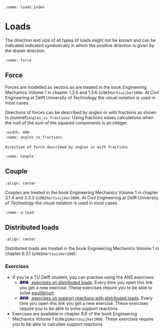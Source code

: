 ```{index} Loads
:name: loads_index
```
# Loads
The direction and size of all types of loads might not be known and can be indicated indicated symbolically in which the positive direction is given by the drawn direction.

```{index} Force
:name: force
```
## Force
Forces are modelled as vectors as are treated in the book Engineering Mechanics Volume 1 in chapter 1.3.5 and 1.3.6 {cite}`Hartsuijker2006`. At Civil Engineering at Delft University of Technology the visual notation is used in most cases.

Directions of forces can be described by angles or with fractions as shown in {numref}`angles_vs_fractions`. Using fractions eases calculations when the root of the sum of the squared components is an integer.

```{figure} load_data/angles_vs_fractions.png
:width: 400
:name: angles_vs_fractions

Direction of force described by angles or with fractions
```

```{index} Couple
:name: couple
```
## Couple
```{figure} ./load_data/couple.svg
:align: center
```
Couples are treated in the book Engineering Mechanics Volume 1 in chapter 3.1.4 and 3.3.3 {cite}`Hartsuijker2006`. At Civil Engineering at Delft University of Technology the visual notation is used in most cases.

```{index} Distributed load
:name: q-load
```
## Distributed loads
```{figure} ./load_data/q.svg
:align: center
```
Distributed loads are treated in the book Engineering Mechanics Volume 1 in chapter 6.3.1 {cite}`Hartsuijker2006`.

### Exercises
- If you're a TU Delft student, you can practise using the ANS exercises:
   - [<img height="12px" src="../../images/ANS.svg" alt="ANS"> exercises on distributed loads](https://ans.app/digital_test/assignments/1084563/results/new). Every time you open this link you get a new exercise. These exercises require you to be able to solve [equilibrium](../equilibrium/intro.md)
   - [<img height="12px" src="../../images/ANS.svg" alt="ANS"> exercises on support reactions with distributed loads](https://ans.app/digital_test/assignments/1099770/results/new). Every time you open this link you get a new exercise. These exercises require you to be able to solve support reactions
- Exercises are available in chapter 6.6 of the book Engineering Mechanics Volume 1 {cite:p}`Hartsuijker2006`. These exercises require you to be able to calculate support reactions